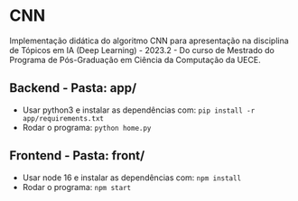 # CNN

Implementação didática do algoritmo CNN para apresentação na disciplina de Tópicos em IA (Deep Learning) - 2023.2 - Do curso de Mestrado do Programa de Pós-Graduação em Ciência da Computação da UECE.


## Backend - Pasta: app/
- Usar python3 e instalar as dependências com:
  `pip install -r app/requirements.txt`
- Rodar o programa:
  `python home.py`

## Frontend - Pasta: front/
- Usar node 16 e instalar as dependências com:
  `npm install`
- Rodar o programa:
  `npm start`
